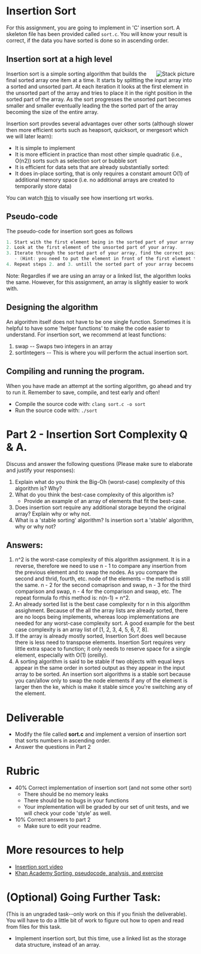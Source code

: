 
# Insertion Sort 

For this assignment, you are going to implement in 'C' insertion sort. A skeleton file has been provided called `sort.c`. You will know your result is correct, if the data you have sorted is done so in ascending order.

## Insertion sort at a high level

<img align="right" src="https://upload.wikimedia.org/wikipedia/commons/4/42/Insertion_sort.gif" alt="Stack picture">

Insertion sort is a simple sorting algorithm that builds the final sorted array one item at a time. It starts by splitting the input array into a sorted and unsorted part. At each iteration it looks at the first element in the unsorted part of the array and tries to place it in the right position in the sorted part of the array. As the sort progresses the unsorted part becomes smaller and smaller eventually leading the the sorted part of the array becoming the size of the entire array. 

Insertion sort provdes several advantages over other sorts (although slower then more efficient sorts such as heapsort, quicksort, or mergesort which we will later learn):

* It is simple to implement 
* It is more efficient in practice than most other simple quadratic (i.e., O(n2)) sorts such as selection sort or bubble sort
* It is efficient for data sets that are already substantially sorted: 
* It does in-place sorting, that is only requires a constant amount O(1) of additional memory space (i.e. no additional arrays are created to temporarily store data)

You can watch [this](https://youtu.be/OGzPmgsI-pQ) to visually see how insertiong srt works.

## Pseudo-code

The pseudo-code for insertion sort goes as follows
```c
1. Start with the first element being in the sorted part of your array.
2. Look at the first element of the unsorted part of your array. 
3. Iterate through the sorted part of your array, find the correct position where to insert the element form part 2.
   - (Hint: you need to put the element in front of the first element that is smaller than your current element. )
4. Repeat steps 2. and 3. untill the sorted part of your array becoems the entire array.
```

Note: Regardles if we are using an array or a linked list, the algorithm looks the same. However, for this assignment, an array is slightly easier to work with.

## Designing the algorithm

An algorithm itself does not have to be one single function. Sometimes it is helpful to have some 'helper functions' to make the code easier to understand. For insertion sort, we recommend at least functions: 

1. swap -- Swaps two integers in an array
2. sortIntegers -- This is where you will perform the actual insertion sort.

## Compiling and running the program.

When you have made an attempt at the sorting algorithm, go ahead and try to run it. Remember to save, compile, and test early and often!

* Compile the source code with: `clang sort.c -o sort`
* Run the source code with: `./sort`

# Part 2 - Insertion Sort Complexity Q & A.

Discuss and answer the following questions (Please make sure to elaborate and justify your responses):

1. Explain what do you think the Big-Oh (worst-case) complexity of this algorithm is? Why?
2. What do you think the best-case complexity of this algorithm is?
   - Provide an example of an array of elements that fit the best-case.
3. Does insertion sort require any additional storage beyond the original array? Explain why or why not.
4. What is a 'stable sorting' algorithm? Is insertion sort a 'stable' algorithm, why or why not?

## Answers:

1. n^2 is the worst-case complexity of this algorithm assignment. It is in a reverse, therefore we need to use n - 1 to compare any insertion from the previous element and to swap the nodes. As you compare the second and thrid, fourth, etc. node of the elements – the method is still the same. n - 2 for the second comaprison and swap, n - 3 for the third comparison and swap, n - 4 for the comparison and swap, etc. The repeat formula fo rthis method is: n(n-1) = n^2.
2. An already sorted list is the best case complexity for n in this algorithm assighment. Because of the all the array lists are already sorted, there are no loops being implements, whereas loop implementations are needed  for any worst-case complexity sort. A good example for the best case complexity is an array list of [1, 2, 3, 4, 5, 6, 7, 8]. 
3. If the array is already mostly sorted, Insertion Sort does well because there is less need to transpose elements. Insertion Sort requires very little extra space to function; it only needs to reserve space for a single element, especially with O(1) (oreilly).
4. A sorting algorithm is said to be stable if two objects with equal keys appear in the same order in sorted output as they appear in the input array to be sorted. An insertion sort algorithms is a stable sort because you can/allow only to swap the node elements if any of the element is larger then the ke, which is make it stable simce you're switching any of the element. 


# Deliverable

- Modify the file called **sort.c** and implement a version of insertion sort that sorts numbers in ascending order.
- Answer the questions in Part 2
  
# Rubric

- 40% Correct implementation of insertion sort (and not some other sort)
  - There should be no memory leaks
  - There should be no bugs in your functions 
  - Your implementation will be graded by our set of unit tests, and we will check your code 'style' as well.  
- 10% Correct answers to part 2
   - Make sure to edit your readme.

# More resources to help

- [Insertion sort video](https://www.youtube.com/watch?v=OGzPmgsI-pQ)
- [Khan Academy Sorting, pseudocode, analysis, and exercise](https://www.khanacademy.org/computing/computer-science/algorithms/insertion-sort/a/insertion-sort)

# (Optional) Going Further Task:

(This is an ungraded task--only work on this if you finish the deliverable). You will have to do a little bit of work to figure out how to open and read from files for this task.

- Implement insertion sort, but this time, use a linked list as the storage data structure, instead of an array.

